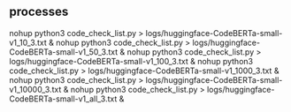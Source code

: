 
## processes

nohup python3 code_check_list.py > logs/huggingface-CodeBERTa-small-v1_10_3.txt &
nohup python3 code_check_list.py > logs/huggingface-CodeBERTa-small-v1_50_3.txt &
nohup python3 code_check_list.py > logs/huggingface-CodeBERTa-small-v1_100_3.txt &
nohup python3 code_check_list.py > logs/huggingface-CodeBERTa-small-v1_1000_3.txt &
nohup python3 code_check_list.py > logs/huggingface-CodeBERTa-small-v1_10000_3.txt &
nohup python3 code_check_list.py > logs/huggingface-CodeBERTa-small-v1_all_3.txt &
